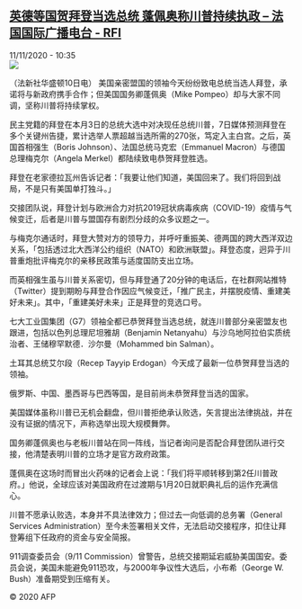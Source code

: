 <!--1605092079000-->
[英德等国贺拜登当选总统 蓬佩奥称川普持续执政 – 法国国际广播电台 - RFI](http://www.rfi.fr//cn/contenu/20201111-%E8%8B%B1%E5%BE%B7%E7%AD%89%E5%9B%BD%E8%B4%BA%E6%8B%9C%E7%99%BB%E5%BD%93%E9%80%89%E6%80%BB%E7%BB%9F-%E8%93%AC%E4%BD%A9%E5%A5%A5%E7%A7%B0%E5%B7%9D%E6%99%AE%E6%8C%81%E7%BB%AD%E6%89%A7%E6%94%BF)
------

<div>11/11/2020 - 10:35</div><img src="https://s.rfi.fr/media/display/e10f249e-2404-11eb-9fc2-005056bff430/w:310/p:16x9/int0006b.201111173501.jpg"><div class="t-content__body u-clearfix"><p>（法新社华盛顿10日电）    美国亲密盟国的领袖今天纷纷致电总统当选人拜登，承诺将与新政府携手合作；但美国国务卿蓬佩奥（Mike Pompeo）却与大家不同调，坚称川普将持续掌权。</p><p>    民主党籍的拜登在本月3日的总统大选中对决现任总统川普，7日媒体预测拜登在多个关键州告捷，累计选举人票超越当选所需的270张，笃定入主白宫。之后，英国首相强生（Boris Johnson）、法国总统马克宏（Emmanuel Macron）与德国总理梅克尔（Angela Merkel）都陆续致电恭贺拜登胜选。</p><p>    拜登在老家德拉瓦州告诉记者：「我要让他们知道，美国回来了。我们将回到战局，不是只有美国单打独斗。」</p><p>    交接团队说，拜登计划与欧洲合力对抗2019冠状病毒疾病（COVID-19）疫情与气候变迁，后者是川普与盟国存有剧烈分歧的众多议题之一。</p><p>    与梅克尔通话时，拜登大赞对方的领导力，并呼吁重振美、德两国的跨大西洋双边关系，「包括透过北大西洋公约组织（NATO）和欧洲联盟」。拜登态度，迥异于川普重炮批评梅克尔的亲移民政策与适度国防支出立场。</p><p>    而英相强生虽与川普关系密切，但与拜登通了20分钟的电话后，在社群网站推特（Twitter）提到期盼与拜登合作因应气候变迁，「推广民主，并摆脱疫情、重建美好未来」。其中，「重建美好未来」正是拜登的竞选口号。</p><p>    七大工业国集团（G7）领袖全都已恭贺拜登当选总统，就连川普部分亲密盟友也跟进，包括以色列总理尼坦雅胡（Benjamin Netanyahu）与沙乌地阿拉伯实质统治者、王储穆罕默德．沙尔曼（Mohammed bin Salman）。</p><p>    土耳其总统艾尔段（Recep Tayyip Erdogan）今天成了最新一位恭贺拜登当选的领袖。</p><p>    俄罗斯、中国、墨西哥与巴西等国，是目前尚未恭贺拜登当选的国家。</p><p>    美国媒体虽称川普已无机会翻盘，但川普拒绝承认败选，矢言提出法律挑战，并在没有证据的情况下，声称选举出现大规模舞弊。</p><p>    国务卿蓬佩奥也与老板川普站在同一阵线，当记者询问是否配合拜登团队进行交接，他清楚表明川普的立场才是官方政府政策。</p><p>    蓬佩奥在这场时而冒出火药味的记者会上说：「我们将平顺转移到第2任川普政府。」他说，全球应该对美国政府在过渡期与1月20日就职典礼后的运作充满信心。</p><p>    川普不愿承认败选，本身并不具法律效力；但过去一向低调的总务署（General Services Administration）至今未签署相关文件，无法启动交接程序，扣住让拜登筹组下任政府的资金与安全简报。</p><p>    911调查委员会（9/11 Commission）曾警告，总统交接期延宕威胁美国国安。委员会说，美国未能避免911恐攻，与2000年争议性大选后，小布希（George W. Bush）准备期受到压缩有关。</p><p class="t-copyright">© 2020 AFP</p>        </div>
